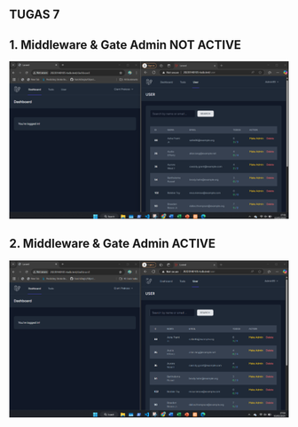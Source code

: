 ## TUGAS 7

## 1. Middleware & Gate Admin NOT ACTIVE
![Alt text](screenshot/tugas7/Middleware&GateAdminNotActive.png)


## 2. Middleware & Gate Admin ACTIVE
![Alt text](screenshot/tugas7/Middleware&GateAdminActive.png)